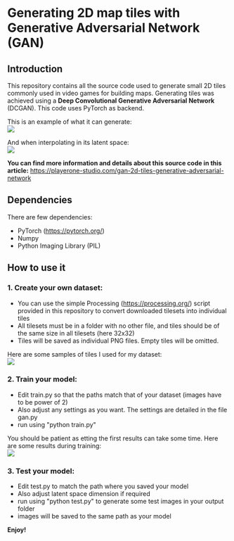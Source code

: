 # Generating 2D map tiles with Generative Adversarial Network (GAN)

## Introduction

This repository contains all the source code used to generate small 2D tiles commonly used in video games for building maps.
Generating tiles was achieved using a **Deep Convolutional Generative Adversarial Network** (DCGAN).
This code uses PyTorch as backend.

This is an example of what it can generate:\
![](https://github.com/floboc/tiles-gan/blob/master/samples/gan_generated_tiles_2.jpg)

And when interpolating in its latent space:\
![](https://github.com/floboc/tiles-gan/blob/master/samples/gan_latent_space_interpolation.jpg)

**You can find more information and details about this source code in this article:** <https://playerone-studio.com/gan-2d-tiles-generative-adversarial-network>


## Dependencies

There are few dependencies:
- PyTorch (<https://pytorch.org/>)
- Numpy
- Python Imaging Library (PIL)


## How to use it

### 1. Create your own dataset:
- You can use the simple Processing (<https://processing.org/>) script provided in this repository to convert downloaded tilesets into individual tiles
- All tilesets must be in a folder with no other file, and tiles should be of the same size in all tilesets (here 32x32)
- Tiles will be saved as individual PNG files. Empty tiles will be omitted.

Here are some samples of tiles I used for my dataset:\
![](https://github.com/floboc/tiles-gan/blob/master/samples/training_images.jpg)

### 2. Train your model:
- Edit train.py so that the paths match that of your dataset (images have to be power of 2)
- Also adjust any settings as you want. The settings are detailed in the file gan.py
- run using "python train.py"

You should be patient as etting the first results can take some time. Here are some results during training:\
![](https://github.com/floboc/tiles-gan/blob/master/samples/gan_evolution_training_epoch.jpg)

### 3. Test your model:
- Edit test.py to match the path where you saved your model
- Also adjust latent space dimension if required
- run using "python test.py" to generate some test images in your output folder
- images will be saved to the same path as your model


**Enjoy!**
